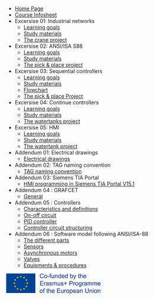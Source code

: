 * [Home Page](README.md)
* [Course Infosheet](course-infosheet.md)
* Excersise 01: Industrial networks
  * [Learning goals](Ex01/Subchapter01.md)
  * [Study materials](Ex01/Subchapter02.md)
  * [The crane project](Ex01/Subchapter04.md)
* Excersise 02: ANSI/ISA S88
  * [Learning goals](Ex02/Subchapter01.md)
  * [Study materials](Ex02/Subchapter02.md)
  * [The pick & place project](Ex02/Subchapter04.md)
* Excersise 03: Sequential controllers
  * [Learning goals](Ex03/Subchapter01.md)
  * [Study materials](Ex03/Subchapter02.md)
  * [Flowchart](Ex03/Subchapter03.md)
  * [The pick & place Project](Ex03/Subchapter04.md)
* Excersise 04: Continue controllers
  * [Learning goals](Ex04/Subchapter01.md)
  * [Study materials](Ex04/Subchapter02.md)
  * [The watertanks project](Ex04/Subchapter04.md)
* Excersise 05: HMI
  * [Learning goals](Ex05/Subchapter01.md)
  * [Study materials](Ex05/Subchapter02.md)
  * [The watertank project](Ex05/Subchapter04.md)
* Addendum 01: Electrical drawings
  * [Electrical drawings](Ad01/Subchapter01.md)
* Addendum 02: TAG naming convention
  * [TAG naming convention](Ad02/Subchapter01.md)
* Addendum 03: Siemens TIA Portal
  * [HMI programming in Siemens TIA Portal V15.1](Ad03/Subchapter01.md)
* Addendum 04 : GRAFCET
  * [General](Ad04/Subchapter01.md)
* Addendum 05 : Controllers
  * [Characteristics and definitions](Ad05/Subchapter01.md)
  * [On-off circuit](Ad05/Subchapter02.md)
  * [PID controller](Ad05/Subchapter03.md)
  * [Controller circuit structuring](Ad05/Subchapter04.md)
* Addendum 06 : Software model following ANSI/ISA-88
  * [The different parts](Ad06/Subchapter01.md)
  * [Sensors](Ad06/Subchapter02.md)
  * [Asynchronous motors](Ad06/Subchapter03.md)
  * [Valves](Ad06/Subchapter04.md)
  * [Equipments & procedures](Ad06/Subchapter05.md)

![Erasmus](./Logo_Erasmus_small.png)
